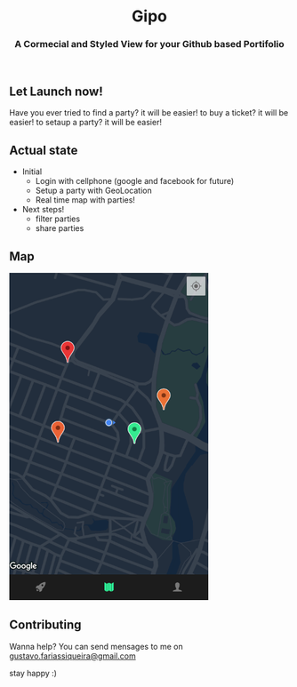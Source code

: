 <h1 align="center">
  Gipo
</h3>

<h3 align="center">
  A Cormecial and Styled View for your Github based Portifolio
</h3>

<br>

## Let Launch now!

Have you ever tried to find a party? it will be easier!
                    to buy a ticket? it will be easier!
                    to setaup a party? it will be easier!
                    
## Actual state

* Initial
  * Login with cellphone (google and facebook for future)
  * Setup a party with GeoLocation
  * Real time map with parties!
* Next steps!
  * filter parties
  * share parties
  
## Map

![alt text](https://github.com/GustavoFarias2/ReadMeImages/blob/master/outdoors/Map.png)

## Contributing

Wanna help? You can send mensages to me on gustavo.fariassiqueira@gmail.com

stay happy :)
